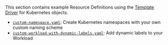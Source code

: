 This section contains example Resource Definitions using the [Template Driver](https://developer.humanitec.com/integration-and-extensions/drivers/generic-drivers/template/) for Kubernetes objects.

* [`custom-namespace.yaml`](./custom-namespace.yaml): Create Kubernetes namespaces with your own custom naming scheme
* [`custom-workload-with-dynamic-labels.yaml`](./custom-workload-with-dynamic-labels.yaml): Add dynamic labels to your Workload